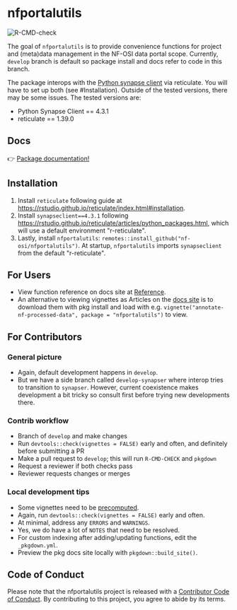 
# nfportalutils

<!-- badges: start -->
![R-CMD-check](https://github.com/nf-osi/nfportalutils/workflows/R-CMD-check/badge.svg?branch=develop)
<!-- badges: end -->

The goal of `nfportalutils` is to provide convenience functions for project and (meta)data management in the NF-OSI data portal scope. 
Currently, `develop` branch is default so package install and docs refer to code in this branch.  

The package interops with the [Python synapse client](https://github.com/Sage-Bionetworks/synapsePythonClient) via reticulate.
You will have to set up both (see #Installation). Outside of the tested versions, there may be some issues. The tested versions are:
- Python Synapse Client == 4.3.1
- reticulate == 1.39.0

## Docs

:point_right: [Package documentation!](https://nf-osi.github.io/nfportalutils/)  

## Installation

1. Install `reticulate` following guide at https://rstudio.github.io/reticulate/index.html#installation. 
2. Install `synapseclient==4.3.1` following https://rstudio.github.io/reticulate/articles/python_packages.html, which will use a default environment "r-reticulate". 
3. Lastly,  install `nfportalutils`: `remotes::install_github("nf-osi/nfportalutils")`. 
At startup, `nfportalutils` imports `synapseclient` from the default "r-reticulate".

## For Users

- View function reference on docs site at [Reference](https://nf-osi.github.io/nfportalutils/reference/index.html). 
- An alternative to viewing vignettes as Articles on the [docs site](https://nf-osi.github.io/nfportalutils/index.html) is to download them with pkg install and load with e.g. `vignette("annotate-nf-processed-data", package = "nfportalutils")` to view.

## For Contributors 

### General picture
- Again, default development happens in `develop`.
- But we have a side branch called `develop-synapser` where interop tries to transition to `synapser`. 
However, current coexistence makes development a bit tricky so consult first before trying new developments there.

### Contrib workflow
- Branch of `develop` and make changes
- Run `devtools::check(vignettes = FALSE)` early and often, and definitely before submitting a PR
- Make a pull request to `develop`; this will run `R-CMD-CHECK` and `pkgdown`
- Request a reviewer if both checks pass
- Reviewer requests changes or merges

### Local development tips
- Some vignettes need to be [precomputed](https://ropensci.org/blog/2019/12/08/precompute-vignettes/). 
- Again, run `devtools::check(vignettes = FALSE)` early and often.
- At minimal, address any `ERRORS` and `WARNINGS`.
- Yes, we do have a lot of `NOTES` that need to be resolved. 
- For custom indexing after adding/updating functions, edit the `_pkgdown.yml`.
- Preview the pkg docs site locally with `pkgdown::build_site()`.


## Code of Conduct
  
Please note that the nfportalutils project is released with a [Contributor Code of Conduct](https://contributor-covenant.org/version/2/0/CODE_OF_CONDUCT.html). By contributing to this project, you agree to abide by its terms.
